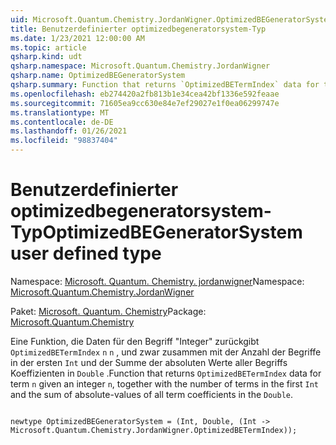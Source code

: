 ```yaml
---
uid: Microsoft.Quantum.Chemistry.JordanWigner.OptimizedBEGeneratorSystem
title: Benutzerdefinierter optimizedbegeneratorsystem-Typ
ms.date: 1/23/2021 12:00:00 AM
ms.topic: article
qsharp.kind: udt
qsharp.namespace: Microsoft.Quantum.Chemistry.JordanWigner
qsharp.name: OptimizedBEGeneratorSystem
qsharp.summary: Function that returns `OptimizedBETermIndex` data for term `n` given an integer `n`, together with the number of terms in the first `Int` and the sum of absolute-values of all term coefficients in the `Double`.
ms.openlocfilehash: eb274420a2fb813b1e34cea42bf1336e592feaae
ms.sourcegitcommit: 71605ea9cc630e84e7ef29027e1f0ea06299747e
ms.translationtype: MT
ms.contentlocale: de-DE
ms.lasthandoff: 01/26/2021
ms.locfileid: "98837404"
---
```

# <a name="optimizedbegeneratorsystem-user-defined-type"></a><span data-ttu-id="51f49-102">Benutzerdefinierter optimizedbegeneratorsystem-Typ</span><span class="sxs-lookup"><span data-stu-id="51f49-102">OptimizedBEGeneratorSystem user defined type</span></span>

<span data-ttu-id="51f49-103">Namespace: [Microsoft. Quantum. Chemistry. jordanwigner](xref:Microsoft.Quantum.Chemistry.JordanWigner)</span><span class="sxs-lookup"><span data-stu-id="51f49-103">Namespace: [Microsoft.Quantum.Chemistry.JordanWigner](xref:Microsoft.Quantum.Chemistry.JordanWigner)</span></span>

<span data-ttu-id="51f49-104">Paket: [Microsoft. Quantum. Chemistry](https://nuget.org/packages/Microsoft.Quantum.Chemistry)</span><span class="sxs-lookup"><span data-stu-id="51f49-104">Package: [Microsoft.Quantum.Chemistry](https://nuget.org/packages/Microsoft.Quantum.Chemistry)</span></span>


<span data-ttu-id="51f49-105">Eine Funktion, die Daten für den Begriff "Integer" zurückgibt `OptimizedBETermIndex` `n` `n` , und zwar zusammen mit der Anzahl der Begriffe in der ersten `Int` und der Summe der absoluten Werte aller Begriffs Koeffizienten in `Double` .</span><span class="sxs-lookup"><span data-stu-id="51f49-105">Function that returns `OptimizedBETermIndex` data for term `n` given an integer `n`, together with the number of terms in the first `Int` and the sum of absolute-values of all term coefficients in the `Double`.</span></span>

```qsharp

newtype OptimizedBEGeneratorSystem = (Int, Double, (Int -> Microsoft.Quantum.Chemistry.JordanWigner.OptimizedBETermIndex));
```

